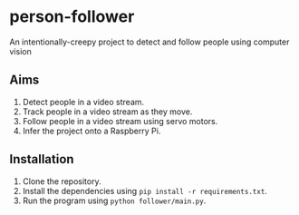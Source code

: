 # person-follower

An intentionally-creepy project to detect and follow people using computer vision

## Aims

1. Detect people in a video stream.
2. Track people in a video stream as they move.
3. Follow people in a video stream using servo motors.
4. Infer the project onto a Raspberry Pi.

## Installation

1. Clone the repository.
2. Install the dependencies using `pip install -r requirements.txt`.
3. Run the program using `python follower/main.py`.
